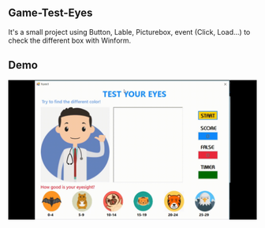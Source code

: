 ## Game-Test-Eyes

It's a small project using Button, Lable, Picturebox, event (Click, Load...) to check the different box with Winform.

## Demo
<p align="center">
  <img src="https://github.com/Liinhleo/Game-Test-Eyes/blob/master/TestEye.gif" />
</p>
